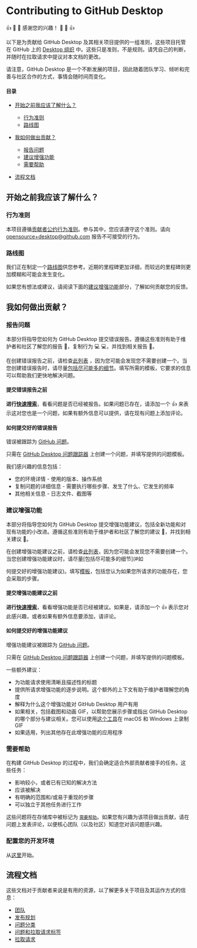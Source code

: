 # Contributing to GitHub Desktop

:+1: :tada: :sparkling_heart: 感谢您的兴趣！ :sparkling_heart: :tada: :+1:

以下是为贡献给 GitHub Desktop 及其相关项目提供的一组准则，这些项目托管在 GitHub 上的 [Desktop 组织](https://github.com/desktop) 中。这些只是准则，不是规则。请凭自己的判断，并随时在拉取请求中提议对本文档的更改。

请注意，GitHub Desktop 是一个不断发展的项目，因此随着团队学习、倾听和完善与社区合作的方式，事情会随时间而变化。

#### 目录

- [开始之前我应该了解什么？](#开始之前我应该了解什么)
  * [行为准则](#行为准则)
  * [路线图](#路线图)

- [我如何做出贡献？](#我如何做出贡献)
  * [报告问题](#报告问题)
  * [建议增强功能](#建议增强功能)
  * [需要帮助](#需要帮助)

- [流程文档](#流程文档)

## 开始之前我应该了解什么？

### 行为准则

本项目遵循[贡献者公约行为准则](../CODE_OF_CONDUCT.md)。参与其中，您应该遵守这个准则。请向 [opensource+desktop@github.com](mailto:opensource+desktop@github.com) 报告不可接受的行为。

### 路线图

我们正在制定一个[路线图](https://github.com/desktop/desktop/blob/development/docs/process/roadmap.md)供您参考。近期的里程碑更加详细，而较远的里程碑则更加模糊和可能会发生变化。

如果您有想法或建议，请阅读下面的[建议增强功能](#建议增强功能)部分，了解如何贡献您的反馈。

## 我如何做出贡献？

### 报告问题

本部分将指导您如何为 GitHub Desktop 提交错误报告。遵循这些准则有助于维护者和社区了解您的报告 :pencil:，复制行为 :computer: :computer:，并找到相关报告 :mag_right:。

在创建错误报告之前，请检查[此列表](#提交错误报告之前) ，因为您可能会发现您不需要创建一个。当您创建错误报告时，请尽量[包括尽可能多的细节](#如何提交好的错误报告)。填写所需的模板，它要求的信息可以帮助我们更快地解决问题。

#### 提交错误报告之前

**进行[快速搜索](https://github.com/desktop/desktop/labels/bug)**，看看问题是否已经被报告。如果问题已存在，请添加一个 :thumbsup: 来表示这对您也是一个问题，如果有额外信息可以提供，请在现有问题上添加评论。

#### 如何提交好的错误报告

错误被跟踪为 [GitHub 问题](https://guides.github.com/features/issues/)。

只需在 [GitHub Desktop 问题跟踪器](https://github.com/desktop/desktop/issues/new?template=bug_report.md) 上创建一个问题，并填写提供的问题模板。

我们感兴趣的信息包括：

 - 您的环境详情 - 使用的版本、操作系统
 - 复制问题的详细信息 - 需要执行哪些步骤、发生了什么、它发生的频率
 - 其他相关信息 - 日志文件、截图等

### 建议增强功能

本部分将指导您如何为 GitHub Desktop 提交增强功能建议，包括全新功能和对现有功能的小改进。遵循这些准则有助于维护者和社区了解您的建议 :pencil:，并找到相关建议 :mag_right:。

在创建增强功能建议之前，请检查[此列表](#提交增强功能建议之前)，因为您可能会发现您不需要创建一个。当您创建增强功能建议时，请尽量[包括尽可能多的细节](#如

何提交好的增强功能建议)。填写[模板](ISSUE_TEMPLATE/problem-to-raise.md)，包括您认为如果您所请求的功能存在，您会采取的步骤。

#### 提交增强功能建议之前

**进行[快速搜索](https://github.com/desktop/desktop/labels/enhancement)**，看看增强功能是否已经被建议。如果是，请添加一个 :thumbsup: 表示您对此感兴趣，或者如果有额外信息要添加，请评论。

#### 如何提交好的增强功能建议

增强功能建议被跟踪为 [GitHub 问题](https://guides.github.com/features/issues/)。

只需在 [GitHub Desktop 问题跟踪器](https://github.com/desktop/desktop/issues/new?template=feature_request.md) 上创建一个问题，并填写提供的问题模板。

一些额外建议：

* 为功能请求使用清晰且描述性的标题
* 提供所请求增强功能的逐步说明。这个额外的上下文有助于维护者理解您的角度
* 解释为什么这个增强功能对 GitHub Desktop 用户有用
* 如果相关，包括截图和动画 GIF，以帮助您展示步骤或指出 GitHub Desktop 的哪个部分与建议相关。您可以使用[这个工具](http://www.cockos.com/licecap/)在 macOS 和 Windows 上录制 GIF
* 如果适用，列出其他存在此增强功能的应用程序

### 需要帮助

在构建 GitHub Desktop 的过程中，我们会确定适合外部贡献者接手的任务。这些任务：

 - 影响较小，或者已有已知的解决方法
 - 应该被解决
 - 有明确的范围和/或易于重现的步骤
 - 可以独立于其他任务进行工作

这些问题将在存储库中被标记为 [`需要帮助`](https://github.com/desktop/desktop/labels/help%20wanted)。如果您有兴趣为该项目做出贡献，请在问题上发表评论，以便核心团队（以及社区）知道您对该问题感兴趣。

### 配置您的开发环境

从[这里](https://github.com/desktop/desktop/blob/development/docs/contributing/setup.md)开始。

## 流程文档

这些文档对于贡献者来说是有用的资源，以了解更多关于项目及其运作方式的信息：

 - [团队](https://github.com/desktop/desktop/blob/development/docs/process/teams.md)
 - [发布规划](https://github.com/desktop/desktop/blob/development/docs/process/release-planning.md)
 - [问题分类](https://github.com/desktop/desktop/blob/development/docs/process/issue-triage.md)
 - [问题和拉取请求标签](https://github.com/desktop/desktop/blob/development/docs/process/labels.md)
 - [拉取请求](https://github.com/desktop/desktop/blob/development/docs/process/pull-requests.md)
